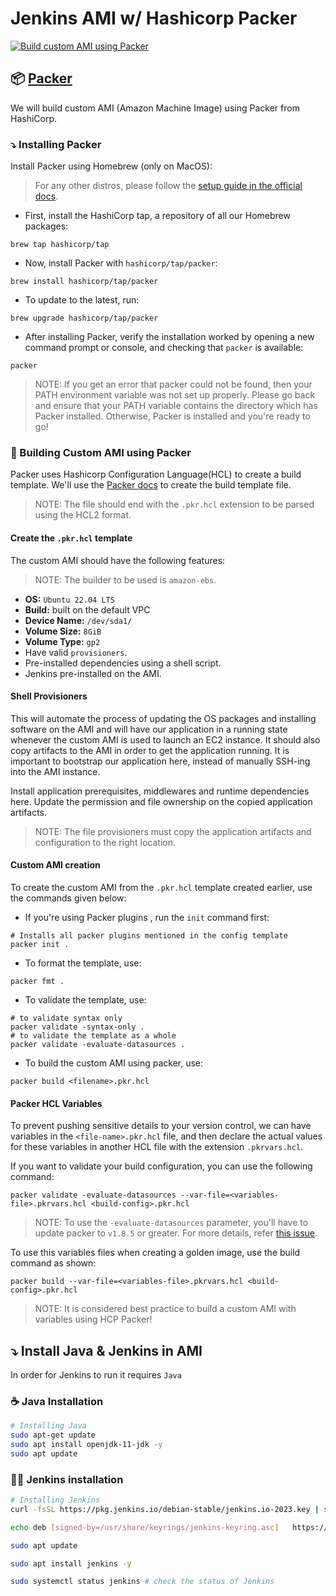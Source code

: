 # Jenkins AMI w/ Hashicorp Packer

[![Build custom AMI using Packer](https://github.com/cyse7125-fall2023-group05/ami-jenkins/actions/workflows/packer-build.yml/badge.svg?branch=master)](https://github.com/cyse7125-fall2023-group05/ami-jenkins/actions/workflows/packer-build.yml)

## :package: [Packer](https://learn.hashicorp.com/tutorials/packer/get-started-install-cli?in=packer/aws-get-started)

We will build custom AMI (Amazon Machine Image) using Packer from HashiCorp.

### :arrow_heading_down: Installing Packer

Install Packer using Homebrew (only on MacOS):

> For any other distros, please follow the [setup guide in the official docs](https://developer.hashicorp.com/packer/tutorials/docker-get-started/get-started-install-cli).

- First, install the HashiCorp tap, a repository of all our Homebrew packages:

```shell
brew tap hashicorp/tap
```

- Now, install Packer with `hashicorp/tap/packer`:

```shell
brew install hashicorp/tap/packer
```

- To update to the latest, run:

```shell
brew upgrade hashicorp/tap/packer
```

- After installing Packer, verify the installation worked by opening a new command prompt or console, and checking that `packer` is available:

```shell
packer
```

> NOTE: If you get an error that packer could not be found, then your PATH environment variable was not set up properly. Please go back and ensure that your PATH variable contains the directory which has Packer installed. Otherwise, Packer is installed and you're ready to go!

### :wrench: Building Custom AMI using Packer

Packer uses Hashicorp Configuration Language(HCL) to create a build template. We'll use the [Packer docs](https://www.packer.io/docs/templates/hcl_templates) to create the build template file.

> NOTE: The file should end with the `.pkr.hcl` extension to be parsed using the HCL2 format.

#### Create the `.pkr.hcl` template

The custom AMI should have the following features:

> NOTE: The builder to be used is `amazon-ebs`.

- **OS:** `Ubuntu 22.04 LTS`
- **Build:** built on the default VPC
- **Device Name:** `/dev/sda1/`
- **Volume Size:** `8GiB`
- **Volume Type:** `gp2`
- Have valid `provisioners`.
- Pre-installed dependencies using a shell script.
- Jenkins pre-installed on the AMI.

#### Shell Provisioners

This will automate the process of updating the OS packages and installing software on the AMI and will have our application in a running state whenever the custom AMI is used to launch an EC2 instance. It should also copy artifacts to the AMI in order to get the application running. It is important to bootstrap our application here, instead of manually SSH-ing into the AMI instance.

Install application prerequisites, middlewares and runtime dependencies here. Update the permission and file ownership on the copied application artifacts.

> NOTE: The file provisioners must copy the application artifacts and configuration to the right location.

#### Custom AMI creation

To create the custom AMI from the `.pkr.hcl` template created earlier, use the commands given below:

- If you're using Packer plugins , run the `init` command first:

```shell
# Installs all packer plugins mentioned in the config template
packer init .
```

- To format the template, use:

```shell
packer fmt .
```

- To validate the template, use:

```shell
# to validate syntax only
packer validate -syntax-only .
# to validate the template as a whole
packer validate -evaluate-datasources .
```

- To build the custom AMI using packer, use:

```shell
packer build <filename>.pkr.hcl
```

#### Packer HCL Variables

To prevent pushing sensitive details to your version control, we can have variables in the `<file-name>.pkr.hcl` file, and then declare the actual values for these variables in another HCL file with the extension `.pkrvars.hcl`.

If you want to validate your build configuration, you can use the following command:

```shell
packer validate -evaluate-datasources --var-file=<variables-file>.pkrvars.hcl <build-config>.pkr.hcl
```

> NOTE: To use the `-evaluate-datasources` parameter, you'll have to update packer to `v1.8.5` or greater. For more details, refer [this issue](https://github.com/hashicorp/packer/issues/12056).

To use this variables files when creating a golden image, use the build command as shown:

```shell
packer build --var-file=<variables-file>.pkrvars.hcl <build-config>.pkr.hcl
```

> NOTE: It is considered best practice to build a custom AMI with variables using HCP Packer!

## ⤵️ Install Java & Jenkins in AMI

In order for Jenkins to run it requires `Java`

### ☕️ Java Installation

```bash
# Installing Java
sudo apt-get update
sudo apt install openjdk-11-jdk -y
sudo apt update
```

### 💁‍♂️ Jenkins installation

```bash
# Installing Jenkins
curl -fsSL https://pkg.jenkins.io/debian-stable/jenkins.io-2023.key | sudo tee   /usr/share/keyrings/jenkins-keyring.asc > /dev/null

echo deb [signed-by=/usr/share/keyrings/jenkins-keyring.asc]   https://pkg.jenkins.io/debian-stable binary/ | sudo tee   /etc/apt/sources.list.d/jenkins.list > /dev/null

sudo apt update

sudo apt install jenkins -y

sudo systemctl status jenkins # check the status of Jenkins
```

